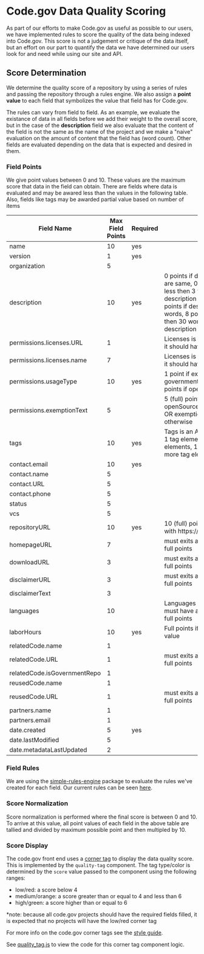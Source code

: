 # Code.gov Data Quality Scoring

As part of our efforts to make Code.gov as useful as possible to our users, we have implemented rules to score the quality of the data being indexed into Code.gov. This score is not a judgement or critique of the data itself, but an effort on our part to quantify the data we have determined our users look for and need while using our site and API.

## Score Determination

We determine the quality score of a repository by using a series of rules and passing the repository through a rules engine. We also assign a __point value__ to each field that symbolizes the value that field has for Code.gov.

The rules can vary from field to field. As an example, we evaluate the existance of data in all fields before we add their weight to the overall score, but in the case of the __description__ field we also evaluate that the content of the field is not the same as the name of the project and we make a "naive" evaluation on the amount of content that the field has (word count). Other fields are evaluated depending on the data that is expected and desired in them.

### Field Points

We give point values between 0 and 10. These values are the maximum score that data in the field can obtain. There are fields where data is evaluated and may be awared less than the values in the following table.  Also, fields like tags may be awarded partial value based on number of items

|Field Name|Max Field Points|Required|Notes|
|-|-|-|-|
|name|10|yes||
|version|1|yes|||
|organization|5|||
|description|10|yes|0 points if descriptions and name are same, 0 points if description is less then 3 words, 3 points of description is less then 10 words, 5 points if description is less then 20 words, 8 points if description is less then 30 words, 10 (full) points if description is 30 or more words |
|permissions.licenses.URL|1||Licenses is an Array of objects and it should have atleast 1 element|
|permissions.licenses.name|7||Licenses is an Array of objects and it should have atleast 1 element|
|permissions.usageType|10|yes|1 point if exempt*, 5 points if governmentWideReuse, 10 (full) points if openSource'|
|permissions.exemptionText|5||5 (full) points if usageType is openSource/governmentWideReuse OR exemptionText is present, 0 otherwise|
|tags|10|yes|Tags is an Array objects, 4 points if 1 tag element, 6 points if 2 tag elements, 10 (full) points if 3 or more tag elements|
|contact.email|10|yes||
|contact.name|5|||
|contact.URL|5|||
|contact.phone|5||
|status|5|||
|vcs|5|||
|repositoryURL|10|yes|10 (full) points if valid URL (starts with https:// or http://)|
|homepageURL|7||must exits and be a valid URL to get full points|
|downloadURL|3||must exits and be a valid URL to get full points|
|disclaimerURL|3||must exits and be a valid URL to get full points|
|disclaimerText|3|||
|languages|10||Languages is an Array of strings, must have atleast 1 element to get full points|
|laborHours|10|yes|Full points if a positive numeric value|
|relatedCode.name|1|||
|relatedCode.URL|1||must exits and be a valid URL to get full points|
|relatedCode.isGovernmentRepo|1|||
|reusedCode.name|1|||
|reusedCode.URL|1||must exits and be a valid URL to get full points|
|partners.name|1|||
|partners.email|1|||
|date.created|5|yes||
|date.lastModified|5|||
|date.metadataLastUpdated|2|||

### Field Rules

We are using the [simple-rules-engine](https://www.npmjs.com/package/simple-rules-engine) package to evaluate the rules we've created for each field. Our current rules can be seen [here](https://github.com/GSA/code-gov-harvester/blob/master/libs/rules/index.js).

### Score Normalization

Score normalization is performed where the final score is between 0 and 10.  To arrive at this value, all point values of each field in the above table are tallied and divided by maximum possible point and then multipled by 10.

### Score Display

The code.gov front end uses a [corner tag](https://gsa.github.io/code-gov-style/components/corner_tags) to display the data quality score. This is implemented by the `quality-tag` component. The tag type/color is determined by the `score` value passed to the component using the following ranges:
- low/red: a score below 4 
- medium/orange: a score greater than or equal to 4 and less than 6
- high/green: a score higher than or equal to 6

*note: because all code.gov projects should have the required fields filled, it is expected that no projects will have the low/red corner tag

For more info on the code.gov corner tags see the [style guide](https://gsa.github.io/code-gov-style/components/corner_tags).

See [quality_tag.js](https://github.com/GSA/code-gov-style/blob/master/src/quality_tag.js) to view the code for this corner tag component logic.
